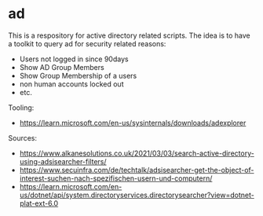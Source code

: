 # ad
This is a respository for active directory related scripts.
The idea is to have a toolkit to query ad for security related reasons:
- Users not logged in since 90days
- Show AD Group Members
- Show Group Membership of a users
- non human accounts locked out
- etc.


Tooling:
- https://learn.microsoft.com/en-us/sysinternals/downloads/adexplorer

Sources:
- https://www.alkanesolutions.co.uk/2021/03/03/search-active-directory-using-adsisearcher-filters/
- https://www.secuinfra.com/de/techtalk/adsisearcher-get-the-object-of-interest-suchen-nach-spezifischen-usern-und-computern/
- https://learn.microsoft.com/en-us/dotnet/api/system.directoryservices.directorysearcher?view=dotnet-plat-ext-6.0

